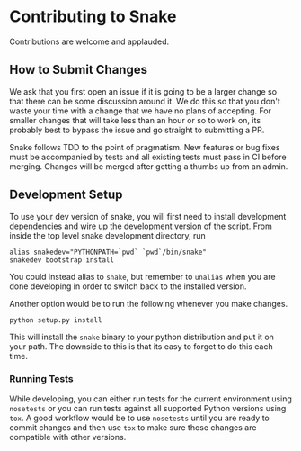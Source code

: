 # Contributing to Snake

Contributions are welcome and applauded.

## How to Submit Changes

We ask that you first open an issue if it is going to be a larger change so that there can be some discussion around it.
We do this so that you don't waste your time with a change that we have no plans of accepting.
For smaller changes that will take less than an hour or so to work on, its probably best to bypass the issue and go straight to submitting a PR.

Snake follows TDD to the point of pragmatism.
New features or bug fixes must be accompanied by tests and all existing tests must pass in CI before merging.
Changes will be merged after getting a thumbs up from an admin.

## Development Setup

To use your dev version of snake, you will first need to install development dependencies and wire up the development version of the script.
From inside the top level snake development directory, run

```
alias snakedev="PYTHONPATH=`pwd` `pwd`/bin/snake"
snakedev bootstrap install
```

You could instead alias to `snake`, but remember to `unalias` when you are done developing in order to switch back to the installed version.

Another option would be to run the following whenever you make changes.

```
python setup.py install
```

This will install the `snake` binary to your python distribution and put it on your path.
The downside to this is that its easy to forget to do this each time.

### Running Tests

While developing, you can either run tests for the current environment using `nosetests` or you can run tests against all supported Python versions using `tox`.
A good workflow would be to use `nosetests` until you are ready to commit changes and then use `tox` to make sure those changes are compatible with other versions.
